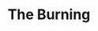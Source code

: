 ---
title: 'The Burning'
episode: 16
pc: 916
written: Jennifer Crittenden
directed: Andy Ackerman
aired: March 19, 1998
imdb: 'http://www.imdb.com/title/tt0697663'
wiki: 'https://en.wikipedia.org/wiki/The_Burning_(Seinfeld)'
---